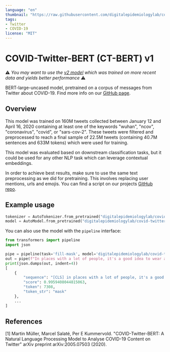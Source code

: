 ```yaml
---
language: "en"
thumbnail: "https://raw.githubusercontent.com/digitalepidemiologylab/covid-twitter-bert/master/images/COVID-Twitter-BERT_small.png"
tags:
- Twitter
- COVID-19
license: "MIT"
---
```


# COVID-Twitter-BERT (CT-BERT) v1

:warning: _You may want to use the [v2 model](https://huggingface.co/digitalepidemiologylab/covid-twitter-bert-v2) which was trained on more recent data and yields better performance_ :warning: 


BERT-large-uncased model, pretrained on a corpus of messages from Twitter about COVID-19. Find more info on our [GitHub page](https://github.com/digitalepidemiologylab/covid-twitter-bert).

## Overview
This model was trained on 160M tweets collected between January 12 and April 16, 2020 containing at least one of the keywords "wuhan", "ncov", "coronavirus", "covid", or "sars-cov-2". These tweets were filtered and preprocessed to reach a final sample of 22.5M tweets (containing 40.7M sentences and 633M tokens) which were used for training.

This model was evaluated based on downstream classification tasks, but it could be used for any other NLP task which can leverage contextual embeddings. 

In order to achieve best results, make sure to use the same text preprocessing as we did for pretraining. This involves replacing user mentions, urls and emojis. You can find a script on our projects [GitHub repo](https://github.com/digitalepidemiologylab/covid-twitter-bert).

## Example usage
```python
tokenizer = AutoTokenizer.from_pretrained("digitalepidemiologylab/covid-twitter-bert")
model = AutoModel.from_pretrained("digitalepidemiologylab/covid-twitter-bert")
```

You can also use the model with the `pipeline` interface:

```python
from transformers import pipeline
import json

pipe = pipeline(task='fill-mask', model='digitalepidemiologylab/covid-twitter-bert-v2')
out = pipe(f"In places with a lot of people, it's a good idea to wear a {pipe.tokenizer.mask_token}")
print(json.dumps(out, indent=4))
[
    {   
        "sequence": "[CLS] in places with a lot of people, it's a good idea to wear a mask [SEP]",
        "score": 0.9959408044815063,
        "token": 7308,
        "token_str": "mask"
    },  
    ... 
]
```

## References
[1] Martin Müller, Marcel Salaté, Per E Kummervold. "COVID-Twitter-BERT: A Natural Language Processing Model to Analyse COVID-19 Content on Twitter" arXiv preprint arXiv:2005.07503 (2020).
